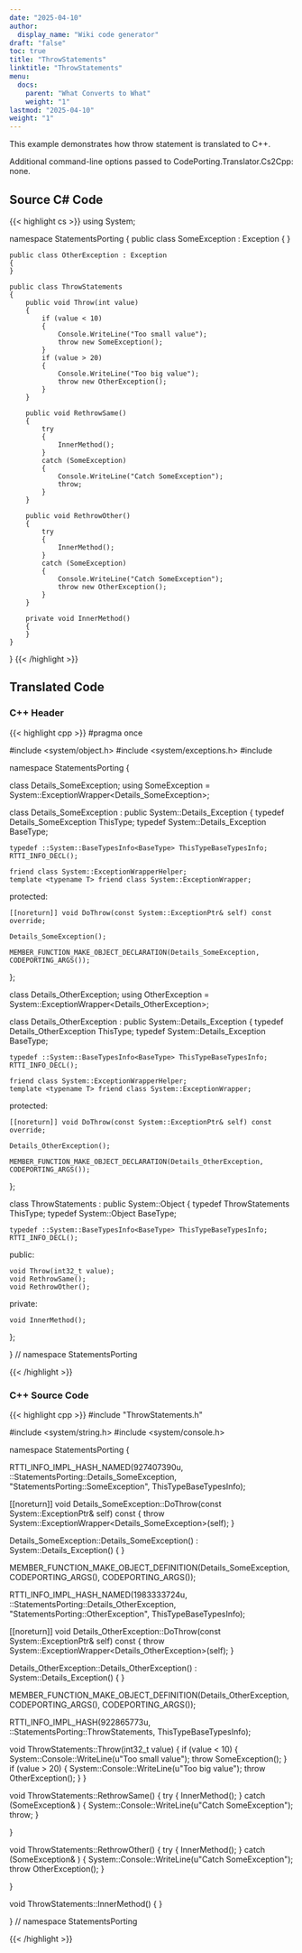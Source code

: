 ```yaml
---
date: "2025-04-10"
author:
  display_name: "Wiki code generator"
draft: "false"
toc: true
title: "ThrowStatements"
linktitle: "ThrowStatements"
menu:
  docs:
    parent: "What Converts to What"
    weight: "1"
lastmod: "2025-04-10"
weight: "1"
---
```


This example demonstrates how throw statement is translated to C++.

Additional command-line options passed to CodePorting.Translator.Cs2Cpp: none.

## Source C# Code ##

{{< highlight cs >}}
using System;

namespace StatementsPorting
{
    public class SomeException : Exception
    {
    }

    public class OtherException : Exception
    {
    }

    public class ThrowStatements
    {
        public void Throw(int value)
        {
            if (value < 10)
            {
                Console.WriteLine("Too small value");
                throw new SomeException();
            }
            if (value > 20)
            {
                Console.WriteLine("Too big value");
                throw new OtherException();
            }
        }

        public void RethrowSame()
        {
            try
            {
                InnerMethod();
            }
            catch (SomeException)
            {
                Console.WriteLine("Catch SomeException");
                throw;
            }
        }

        public void RethrowOther()
        {
            try
            {
                InnerMethod();
            }
            catch (SomeException)
            {
                Console.WriteLine("Catch SomeException");
                throw new OtherException();
            }
        }

        private void InnerMethod()
        {
        }
    }
}
{{< /highlight >}}

## Translated Code ##

### C++ Header ###

{{< highlight cpp >}}
#pragma once

#include <system/object.h>
#include <system/exceptions.h>
#include <cstdint>

namespace StatementsPorting {

class Details_SomeException;
using SomeException = System::ExceptionWrapper<Details_SomeException>;

class Details_SomeException : public System::Details_Exception
{
    typedef Details_SomeException ThisType;
    typedef System::Details_Exception BaseType;
    
    typedef ::System::BaseTypesInfo<BaseType> ThisTypeBaseTypesInfo;
    RTTI_INFO_DECL();
    
    friend class System::ExceptionWrapperHelper;
    template <typename T> friend class System::ExceptionWrapper;
    
protected:

    [[noreturn]] void DoThrow(const System::ExceptionPtr& self) const override;
    
    Details_SomeException();
    
    MEMBER_FUNCTION_MAKE_OBJECT_DECLARATION(Details_SomeException, CODEPORTING_ARGS());
    
};

class Details_OtherException;
using OtherException = System::ExceptionWrapper<Details_OtherException>;

class Details_OtherException : public System::Details_Exception
{
    typedef Details_OtherException ThisType;
    typedef System::Details_Exception BaseType;
    
    typedef ::System::BaseTypesInfo<BaseType> ThisTypeBaseTypesInfo;
    RTTI_INFO_DECL();
    
    friend class System::ExceptionWrapperHelper;
    template <typename T> friend class System::ExceptionWrapper;
    
protected:

    [[noreturn]] void DoThrow(const System::ExceptionPtr& self) const override;
    
    Details_OtherException();
    
    MEMBER_FUNCTION_MAKE_OBJECT_DECLARATION(Details_OtherException, CODEPORTING_ARGS());
    
};

class ThrowStatements : public System::Object
{
    typedef ThrowStatements ThisType;
    typedef System::Object BaseType;
    
    typedef ::System::BaseTypesInfo<BaseType> ThisTypeBaseTypesInfo;
    RTTI_INFO_DECL();
    
public:

    void Throw(int32_t value);
    void RethrowSame();
    void RethrowOther();
    
private:

    void InnerMethod();
    
};

} // namespace StatementsPorting



{{< /highlight >}}

### C++ Source Code ###

{{< highlight cpp >}}
#include "ThrowStatements.h"

#include <system/string.h>
#include <system/console.h>

namespace StatementsPorting {

RTTI_INFO_IMPL_HASH_NAMED(927407390u, ::StatementsPorting::Details_SomeException, "StatementsPorting::SomeException", ThisTypeBaseTypesInfo);

[[noreturn]] void Details_SomeException::DoThrow(const System::ExceptionPtr& self) const
{
    throw System::ExceptionWrapper<Details_SomeException>(self);
}

Details_SomeException::Details_SomeException() : System::Details_Exception()
{
}

MEMBER_FUNCTION_MAKE_OBJECT_DEFINITION(Details_SomeException, CODEPORTING_ARGS(), CODEPORTING_ARGS());

RTTI_INFO_IMPL_HASH_NAMED(1983333724u, ::StatementsPorting::Details_OtherException, "StatementsPorting::OtherException", ThisTypeBaseTypesInfo);

[[noreturn]] void Details_OtherException::DoThrow(const System::ExceptionPtr& self) const
{
    throw System::ExceptionWrapper<Details_OtherException>(self);
}

Details_OtherException::Details_OtherException() : System::Details_Exception()
{
}

MEMBER_FUNCTION_MAKE_OBJECT_DEFINITION(Details_OtherException, CODEPORTING_ARGS(), CODEPORTING_ARGS());

RTTI_INFO_IMPL_HASH(922865773u, ::StatementsPorting::ThrowStatements, ThisTypeBaseTypesInfo);

void ThrowStatements::Throw(int32_t value)
{
    if (value < 10)
    {
        System::Console::WriteLine(u"Too small value");
        throw SomeException();
    }
    if (value > 20)
    {
        System::Console::WriteLine(u"Too big value");
        throw OtherException();
    }
}

void ThrowStatements::RethrowSame()
{
    try
    {
        InnerMethod();
    }
    catch (SomeException& )
    {
        System::Console::WriteLine(u"Catch SomeException");
        throw;
    }
    
}

void ThrowStatements::RethrowOther()
{
    try
    {
        InnerMethod();
    }
    catch (SomeException& )
    {
        System::Console::WriteLine(u"Catch SomeException");
        throw OtherException();
    }
    
}

void ThrowStatements::InnerMethod()
{
}

} // namespace StatementsPorting

{{< /highlight >}}

